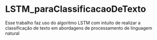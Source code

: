 # LSTM_paraClassificacaoDeTexto
Esse trabalho faz uso do algoritmo LSTM com intuito de realizar a classificação de texto em abordagens de processamento de linguagem natural

